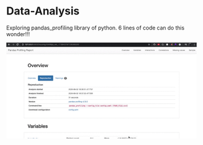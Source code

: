 # Data-Analysis
Exploring pandas_profiling library of python. 6 lines of code can do this wonder!!!

![](output.gif)
